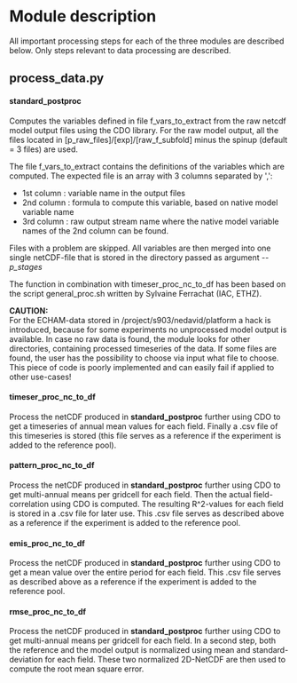 # Module description
All important processing steps for each of the three modules are described below. Only steps relevant to data processing are described.

## process_data.py

#### standard_postproc
Computes the variables defined in file 
f_vars_to_extract from the raw netcdf model output files using the CDO library.
For the raw model output, all the files located in [p_raw_files]/[exp]/[raw_f_subfold] 
minus the spinup (default = 3 files) are used.

The file f_vars_to_extract 
contains the definitions of the variables which are computed. 
The expected file is an array with 3 columns separated by ',':
- 1st column : variable name in the output files
- 2nd column : formula to compute this variable, based on native model variable name
- 3rd column : raw output stream name where the native model variable names of the 2nd column can be found. 

Files with a problem are skipped. All variables are then merged into one single netCDF-file that is stored in
the directory passed as argument *--p_stages*

The function in combination with timeser_proc_nc_to_df has been based on the script general_proc.sh written by 
Sylvaine Ferrachat (IAC, ETHZ).

**CAUTION:**  
For the ECHAM-data stored in /project/s903/nedavid/platform a hack is introduced, because for some experiments no unprocessed model output
is available. In case no raw data is found, the module looks for other directories, containing processed timeseries of the data. If some files are found, the user 
has the possibility to choose via input what file to choose.
This piece of code is poorly implemented and can easily fail if applied to other use-cases!


#### timeser_proc_nc_to_df
Process the netCDF produced in **standard_postproc** further using CDO to get a timeseries of annual mean values for each field.
Finally a .csv file of this timeseries is stored (this file serves as a reference if the experiment is added to the reference pool).

#### pattern_proc_nc_to_df
Process the netCDF produced in **standard_postproc** further using CDO to get multi-annual means per gridcell for each field.
Then the actual field-correlation using CDO is computed. The resulting R^2-values for each field is stored in a .csv file for later use.
This .csv file serves as described above as a reference if the experiment is added to the reference pool.

#### emis_proc_nc_to_df
Process the netCDF produced in **standard_postproc** further using CDO to get a mean value over the entire period for each field.
This .csv file serves as described above as a reference if the experiment is added to the reference pool.

#### rmse_proc_nc_to_df
Process the netCDF produced in **standard_postproc** further using CDO to get multi-annual means per gridcell for each field.
In a second step, both the reference and the model output is normalized using mean and standard-deviation for each field. These two normalized
2D-NetCDF are then used to compute the root mean square error.

